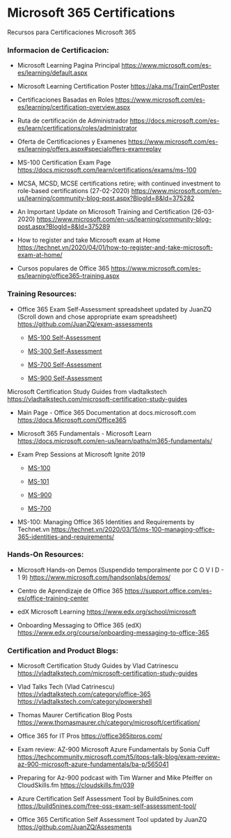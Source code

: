 # Microsoft 365 Certifications
Recursos para Certificaciones Microsoft 365

### Informacion de Certificacion:

- Microsoft Learning Pagina Principal
https://www.microsoft.com/es-es/learning/default.aspx

- Microsoft Learning Certification Poster
https://aka.ms/TrainCertPoster 

- Certificaciones Basadas en Roles
https://www.microsoft.com/es-es/learning/certification-overview.aspx

- Ruta de certificación de Administrador
https://docs.microsoft.com/es-es/learn/certifications/roles/administrator

- Oferta de Certificaciones y Examenes
https://www.microsoft.com/es-es/learning/offers.aspx#specialoffers-examreplay

- MS-100 Certification Exam Page
https://docs.microsoft.com/learn/certifications/exams/ms-100

- MCSA, MCSD, MCSE certifications retire; with continued investment to role-based certifications (27-02-2020)
https://www.microsoft.com/en-us/learning/community-blog-post.aspx?BlogId=8&Id=375282

- An Important Update on Microsoft Training and Certification (26-03-2020)
https://www.microsoft.com/en-us/learning/community-blog-post.aspx?BlogId=8&Id=375289

- How to register and take Microsoft exam at Home
https://technet.vn/2020/04/01/how-to-register-and-take-microsoft-exam-at-home/

- Cursos populares de Office 365
https://www.microsoft.com/es-es/learning/office365-training.aspx

### Training Resources:

- Office 365 Exam Self-Assessment spreadsheet updated by JuanZQ (Scroll down and chose appropriate exam spreadsheet)
https://github.com/JuanZQ/exam-assessments
  - [MS-100 Self-Assessment](https://github.com/JuanZQ/exam-assessments/blob/master/assessments/Exam-Msft-MS-100-Self-Assessment-JuanZapata.xlsx)
  
  - [MS-300 Self-Assessment](https://github.com/JuanZQ/exam-assessments/blob/master/assessments/Exam-Msft-MS-300-Self-Assessment-JuanZapata.xlsx)
  
  - [MS-700 Self-Assessment](https://github.com/JuanZQ/exam-assessments/blob/master/assessments/Exam-Msft-MS-700-Self-Assessment-JuanZapata.xlsx)
  
  - [MS-900 Self-Assessment](https://github.com/JuanZQ/exam-assessments/blob/master/assessments/Exam-Msft-MS-900-Self-Assessment-JuanZapata.xlsx)

Microsoft Certification Study Guides from vladtalkstech
https://vladtalkstech.com/microsoft-certification-study-guides

- Main Page - Office 365 Documentation at docs.microsoft.com
https://docs.Microsoft.com/Office365 

- Microsoft 365 Fundamentals - Microsoft Learn
https://docs.microsoft.com/en-us/learn/paths/m365-fundamentals/

- Exam Prep Sessions at Microsoft Ignite 2019
  - [MS-100](https://myignite.techcommunity.microsoft.com/sessions/80454)
  
  - [MS-101](https://myignite.techcommunity.microsoft.com/sessions/82937)
  
  - [MS-900](https://myignite.techcommunity.microsoft.com/sessions/79853)
  
  - [MS-700](https://myignite.techcommunity.microsoft.com/sessions/85219)
      
- MS-100: Managing Office 365 Identities and Requirements by Technet.vn
https://technet.vn/2020/03/15/ms-100-managing-office-365-identities-and-requirements/

### Hands-On Resources:
- Microsoft Hands-on Demos (Suspendido temporalmente por C O V I D - 1 9)
https://www.microsoft.com/handsonlabs/demos/ 

- Centro de Aprendizaje de Office 365
https://support.office.com/es-es/office-training-center

- edX Microsoft Learning 
https://www.edx.org/school/microsoft

- Onboarding Messaging to Office 365 (edX)
https://www.edx.org/course/onboarding-messaging-to-office-365

### Certification and Product Blogs:

- Microsoft Certification Study Guides by Vlad Catrinescu
https://vladtalkstech.com/microsoft-certification-study-guides
- Vlad Talks Tech (Vlad Catrinescu)
https://vladtalkstech.com/category/office-365
https://vladtalkstech.com/category/powershell

- Thomas Maurer Certification Blog Posts
https://www.thomasmaurer.ch/category/microsoft/certification/

- Office 365 for IT Pros
https://office365itpros.com/

- Exam review: AZ-900 Microsoft Azure Fundamentals by Sonia Cuff
https://techcommunity.microsoft.com/t5/itops-talk-blog/exam-review-az-900-microsoft-azure-fundamentals/ba-p/565041

- Preparing for Az-900 podcast with Tim Warner and Mike Pfeiffer on CloudSkills.fm
https://cloudskills.fm/039

- Azure Certification Self Assessment Tool by Build5nines.com
https://build5nines.com/free-oss-exam-self-assessment-tool/

- Office 365 Certification Self Assessment Tool updated by JuanZQ
https://github.com/JuanZQ/Assesments
